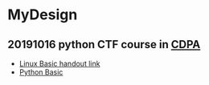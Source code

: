 # MyDesign

## 20191016 python CTF course in [CDPA](http://www.cdpa.nsysu.edu.tw/)

* [Linux Basic handout link](https://hackmd.io/@CDPA/LinuxCTF#/)
* [Python Basic](https://hackmd.io/@CDPA/PythonCTF#/)